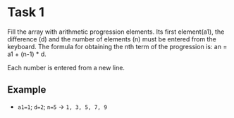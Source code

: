 # Task 1

Fill the array with arithmetic progression elements. Its first element(a1), the
difference (d) and the number of elements (n) must be entered from the keyboard.
The formula for obtaining the nth term of the progression is: an = a1 + (n-1) \*
d.

Each number is entered from a new line.

## Example

- `a1=1`; `d=2`; `n=5` -> `1, 3, 5, 7, 9`
